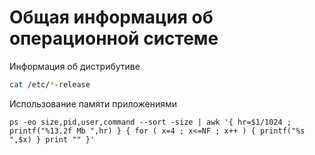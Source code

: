 # Общая информация об операционной системе

Информация об дистрибутиве
```bash
cat /etc/*-release
```

Использование памяти приложениями
```shell script
ps -eo size,pid,user,command --sort -size | awk '{ hr=$1/1024 ; printf("%13.2f Mb ",hr) } { for ( x=4 ; x<=NF ; x++ ) { printf("%s ",$x) } print "" }'
```
